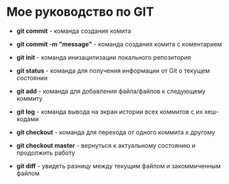 # Мое руководство по GIT

+ **git commit** - команда создания комита

+ **git commit -m "message"** - команда создания комита с коментарием 

+ **git init** - команда инизацилизации локального репозитория

+ **git status** - команда для получения информации от Git о текущем состоянии

+ **git add** - команда для добавления файла/файлов к следующему коммиту

+ **git log** - команда вывода на экран истории всех коммитов с их хеш-кодами

+ **git checkout** - команда для перехода от одного коммита к другому

+ **git checkout master** - вернуться к актуальному состоянию и продолжить работу

+ **git diff** - увидеть разницу между текущим файлом и закоммиченным файлом

